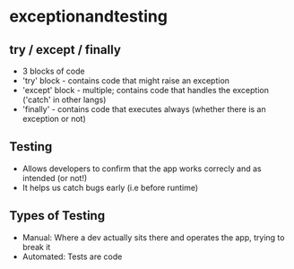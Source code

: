 # exceptionandtesting

## try / except / finally
- 3 blocks of code
- 'try' block - contains code that might raise an exception
- 'except' block - multiple; contains code that handles the exception ('catch' in other langs)
- 'finally' - contains code that executes always (whether there is an exception or not)

## Testing
- Allows developers to confirm that the app works correcly and as intended (or not!)
- It helps us catch bugs early (i.e before runtime)

## Types of Testing
- Manual: Where a dev actually sits there and operates the app, trying to break it
- Automated: Tests are code